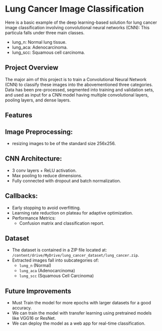 # Lung Cancer Image Classification
Here is a basic example of the deep learning-based solution for lung cancer image classification involving convolutional neural networks (CNN): This particula falls under three main classes.
- lung_n: Normal lung tissue.
- lung_aca: Adenocarcinoma.
- lung_scc: Squamous cell carcinoma.

## Project Overview
The major aim of this project is to train a Convolutional Neural Network (CNN) to classify these images into the abovementioned three categories. Data has been pre-processed, segmented into training and validation sets, and used as input for a CNN model having multiple convolutional layers, pooling layers, and dense layers.

## Features
## Image Preprocessing:
- resizing images to be of the standard size 256x256.
## CNN Architecture:
  - 3 conv layers + ReLU activation.
  - Max pooling to reduce dimensions.
  - Fully connected with dropout and batch normalization.
## Callbacks:
  - Early stopping to avoid overfitting.
  - Learning rate reduction on plateau for adaptive optimization.
- Performance Metrics:
  - Confusion matrix and classification report.
## Dataset
- The dataset is contained in a ZIP file located at: `/content/drive/MyDrive/lung_cancer_dataset/lung_cancer.zip`.
- Extracted images fall into subcategories of:
  - `lung_n` (Normal)
  - `lung_aca` (Adenocarcinoma)
  - `lung_scc` (Squamous Cell Carcinoma)
## Future Improvements
- Must Train the model for more epochs with larger datasets for a good accuracy.
- We can train the model with transfer learning using pretrained models like VGG16 or ResNet.
- We can deploy the model as a web app for real-time classification.
